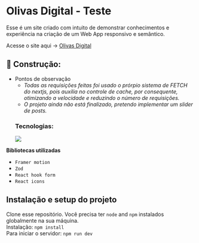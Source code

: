 # Olivas Digital - Teste
  Esse é um site criado com intuito de demonstrar conhecimentos e experiência na criação de um Web App responsivo e semântico.
  <p>Acesse o site aqui -> <a href='https://olivasdigital.netlify.app/'> Olivas Digital</a>

## 🔨 Construção:
- Pontos de observação
    - *Todas as requisições feitas foi usado o prórpio sistema de FETCH do nextjs, pois auxilia no controle de cache, por consequente, otimizando a velocidade e reduzindo o número de requisições.*
    - *O projeto ainda não está finalizado, pretendo implementar um slider de posts.*
  ### Tecnologias:
  <img src="https://skillicons.dev/icons?i=nextjs,typescript,tailwindcss,html,css" />

**Bibliotecas utilizadas**
  
- `Framer motion`
- `Zod`
- `React hook form`
- `React icons`

## Instalação e setup do projeto

Clone esse repositório. Você precisa ter `node` and `npm` instalados globalmente na sua máquina.   
Instalação:
`npm install`  
Para iniciar o servidor:
`npm run dev`  
